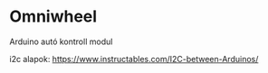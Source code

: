 # Omniwheel

Arduino autó kontroll modul

i2c alapok: https://www.instructables.com/I2C-between-Arduinos/
